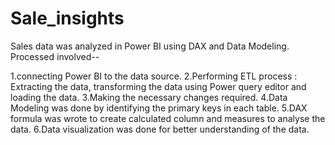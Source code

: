 # Sale_insights
Sales data was analyzed in Power BI using DAX and Data Modeling.
Processed involved--

1.connecting Power BI to the data source.
2.Performing ETL process : Extracting the data, transforming the data using Power query editor and loading the data.
3.Making the necessary changes required.
4.Data Modeling was done by identifying the primary keys in each table.
5.DAX formula was wrote to create calculated column and measures to analyse the data.
6.Data visualization was done for better understanding of the data.
